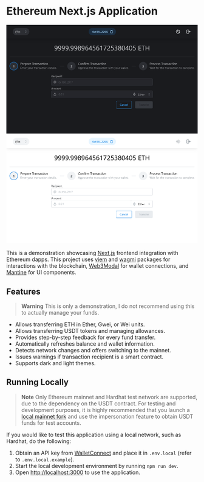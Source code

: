 # Ethereum Next.js Application

![Preview](img/dark/preview.png#gh-dark-mode-only "Thumbnail")
![Preview](img/light/preview.png#gh-light-mode-only "Thumbnail")

This is a demonstration showcasing [Next.js](https://nextjs.org/) frontend integration with Ethereum dapps. This
project uses [viem](https://viem.sh/) and [wagmi](https://wagmi.sh/) packages for interactions with the blockchain,
[Web3Modal](https://web3modal.com/) for wallet connections, and [Mantine](https://mantine.dev/) for UI components.

## Features

> **Warning**
> This is only a demonstration, I do not recommend using this to actually manage your funds.

- Allows transferring ETH in Ether, Gwei, or Wei units.
- Allows transferring USDT tokens and managing allowances.
- Provides step-by-step feedback for every fund transfer.
- Automatically refreshes balance and wallet information.
- Detects network changes and offers switching to the mainnet.
- Issues warnings if transaction recipient is a smart contract.
- Supports dark and light themes.

## Running Locally

> **Note**
> Only Ethereum mainnet and Hardhat test network are supported, due to the dependency on the USDT contract. For testing
> and development purposes, it is highly recommended that you launch a [local mainnet fork][1] and use the
> impersonation feature to obtain USDT funds for test accounts.

If you would like to test this application using a local network, such as Hardhat, do the following:

1. Obtain an API key from [WalletConnect](cloud.walletconnect.com) and place it in `.env.local` (refer to `.env.local.example`).
2. Start the local development environment by running `npm run dev`.
3. Open <http://localhost:3000> to use the application.

[1]: https://hardhat.org/hardhat-network/docs/guides/forking-other-networks#forking-from-mainnet
